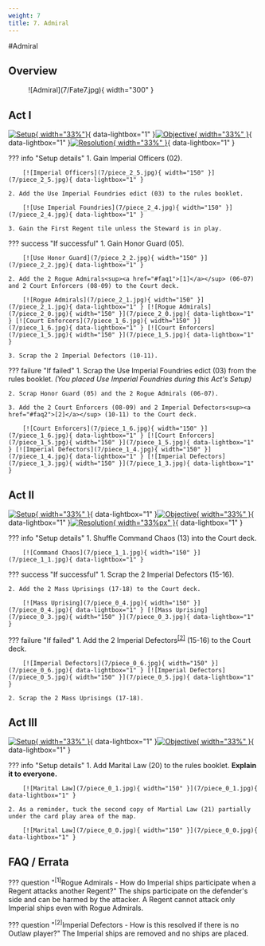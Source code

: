 ```yaml
---
weight: 7
title: 7. Admiral
---
```

#Admiral
## Overview
<figure markdown="span">
![Admiral](7/Fate7.jpg){ width="300" }
</figure>

## Act I

[![Setup](7/piece_2_6.jpg){ width="33%"}](7/piece_2_6.jpg){ data-lightbox="1" }[![Objective](7/back_2_6.jpg){ width="33%" }](7/back_2_6.jpg){ data-lightbox="1" }[![Resolution](7/piece_2_3.jpg){ width="33%" }](7/piece_2_3.jpg){ data-lightbox="1" }

??? info "Setup details"
    1. Gain Imperial Officers (02).
    
        [![Imperial Officers](7/piece_2_5.jpg){ width="150" }](7/piece_2_5.jpg){ data-lightbox="1" }

    2. Add the Use Imperial Foundries edict (03) to the rules booklet.
    
        [![Use Imperial Foundries](7/piece_2_4.jpg){ width="150" }](7/piece_2_4.jpg){ data-lightbox="1" }
    
    3. Gain the First Regent tile unless the Steward is in play.

??? success "If successful"
    1. Gain Honor Guard (05).
    
        [![Use Honor Guard](7/piece_2_2.jpg){ width="150" }](7/piece_2_2.jpg){ data-lightbox="1" }
    
    2. Add the 2 Rogue Admirals<sup><a href="#faq1">[1]</a></sup> (06-07) and 2 Court Enforcers (08-09) to the Court deck.
    
        [![Rogue Admirals](7/piece_2_1.jpg){ width="150" }](7/piece_2_1.jpg){ data-lightbox="1" } [![Rogue Admirals](7/piece_2_0.jpg){ width="150" }](7/piece_2_0.jpg){ data-lightbox="1" } [![Court Enforcers](7/piece_1_6.jpg){ width="150" }](7/piece_1_6.jpg){ data-lightbox="1" } [![Court Enforcers](7/piece_1_5.jpg){ width="150" }](7/piece_1_5.jpg){ data-lightbox="1" }
    
    3. Scrap the 2 Imperial Defectors (10-11).

??? failure "If failed"
    1. Scrap the Use Imperial Foundries edict (03) from the rules booklet. *(You placed Use Imperial Foundries during this Act's Setup)*
   
    2. Scrap Honor Guard (05) and the 2 Rogue Admirals (06-07).
   
    3. Add the 2 Court Enforcers (08-09) and 2 Imperial Defectors<sup><a href="#faq2">[2]</a></sup> (10-11) to the Court deck.

        [![Court Enforcers](7/piece_1_6.jpg){ width="150" }](7/piece_1_6.jpg){ data-lightbox="1" } [![Court Enforcers](7/piece_1_5.jpg){ width="150" }](7/piece_1_5.jpg){ data-lightbox="1" } [![Imperial Defectors](7/piece_1_4.jpg){ width="150" }](7/piece_1_4.jpg){ data-lightbox="1" } [![Imperial Defectors](7/piece_1_3.jpg){ width="150" }](7/piece_1_3.jpg){ data-lightbox="1" }

## Act II

[![Setup](7/piece_1_2.jpg){ width="33%" }](7/piece_1_2.jpg){ data-lightbox="1" }[![Objective](7/back_1_2.jpg){ width="33%" }](7/back_1_2.jpg){ data-lightbox="1" }[![Resolution](7/piece_1_0.jpg){ width="33%px" }](7/piece_1_0.jpg){ data-lightbox="1" }

??? info "Setup details"
    1. Shuffle Command Chaos (13) into the Court deck.

        [![Command Chaos](7/piece_1_1.jpg){ width="150" }](7/piece_1_1.jpg){ data-lightbox="1" }

??? success "If successful"
    1. Scrap the 2 Imperial Defectors (15-16).
    
    2. Add the 2 Mass Uprisings (17-18) to the Court deck.

        [![Mass Uprising](7/piece_0_4.jpg){ width="150" }](7/piece_0_4.jpg){ data-lightbox="1" } [![Mass Uprising](7/piece_0_3.jpg){ width="150" }](7/piece_0_3.jpg){ data-lightbox="1" }

??? failure "If failed"
    1. Add the 2 Imperial Defectors<sup><a href="#faq2">[2]</a></sup> (15-16) to the Court deck.
    
        [![Imperial Defectors](7/piece_0_6.jpg){ width="150" }](7/piece_0_6.jpg){ data-lightbox="1" } [![Imperial Defectors](7/piece_0_5.jpg){ width="150" }](7/piece_0_5.jpg){ data-lightbox="1" }
    
    2. Scrap the 2 Mass Uprisings (17-18).

## Act III

[![Setup](7/piece_0_2.jpg){ width="33%" }](7/piece_0_2.jpg){ data-lightbox="1" }[![Objective](7/back_0_2.jpg){ width="33%" }](7/back_0_2.jpg){ data-lightbox="1" }

??? info "Setup details"
    1. Add Marital Law (20) to the rules booklet. **Explain it to everyone.**

        [![Marital Law](7/piece_0_1.jpg){ width="150" }](7/piece_0_1.jpg){ data-lightbox="1" }

    2. As a reminder, tuck the second copy of Martial Law (21) partially under the card play area of the map.

        [![Marital Law](7/piece_0_0.jpg){ width="150" }](7/piece_0_0.jpg){ data-lightbox="1" }

## FAQ / Errata

??? question "<sup>[1]</sup>Rogue Admirals - How do Imperial ships participate when a Regent attacks another Regent?"
    <a id="faq1"></a>The ships participate on the defender's side and can be harmed by the attacker. A Regent cannot attack only Imperial ships even with Rogue Admirals.

??? question "<sup>[2]</sup>Imperial Defectors - How is this resolved if there is no Outlaw player?"
    <a id="faq2"></a>The Imperial ships are removed and no ships are placed.